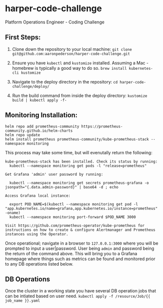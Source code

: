 # harper-code-challenge
Platform Operations Engineer - Coding Challenge

## First Steps:
1. Clone down the repository to your local machine:
`git clone git@github.com:aaronpederson/harper-code-challenge.git`

2. Ensure you have `kubectl` and `kustomize` installed. Assuming a Mac - homebrew is typically a good way to do so.
`brew install kubernetes-cli kustomize`

3. Navigate to the deploy directory in the repository:
`cd harper-code-challenge/deploy/`

4. Run the build command from inside the deploy directory:
`kustomize build | kubectl apply -f-`

## Monitoring Installation:
```
helm repo add prometheus-community https://prometheus-community.github.io/helm-charts
helm repo update
helm install prometheus prometheus-community/kube-prometheus-stack --namespace monitoring
```

This process may take some time, but will evenutally return the following:
```
kube-prometheus-stack has been installed. Check its status by running:
  kubectl --namespace monitoring get pods -l "release=prometheus"

Get Grafana 'admin' user password by running:

  kubectl --namespace monitoring get secrets prometheus-grafana -o jsonpath="{.data.admin-password}" | base64 -d ; echo

Access Grafana local instance:

  export POD_NAME=$(kubectl --namespace monitoring get pod -l "app.kubernetes.io/name=grafana,app.kubernetes.io/instance=prometheus" -oname)
  kubectl --namespace monitoring port-forward $POD_NAME 3000

Visit https://github.com/prometheus-operator/kube-prometheus for instructions on how to create & configure Alertmanager and Prometheus instances using the Operator.
```
Once operational; navigate in a browser to `127.0.0.1:3000` where you will be prompted to input a user|password. User being `admin` and password being the return of the command above. This will bring you to a Grafana homepage where things such as metrics can be found and monitored prior to any DB operations listed below.

## DB Operations
Once the cluster in a working state you have several DB operation jobs that can be intiated based on user need.
`kubectl apply -f /resource/Job/{{ job_name }}.yaml`
